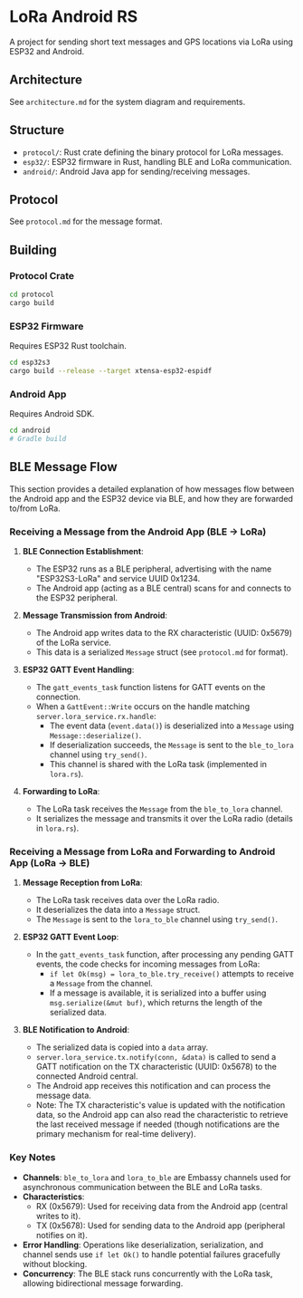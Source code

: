 # LoRa Android RS

A project for sending short text messages and GPS locations via LoRa using ESP32 and Android.

## Architecture

See `architecture.md` for the system diagram and requirements.

## Structure

- `protocol/`: Rust crate defining the binary protocol for LoRa messages.
- `esp32/`: ESP32 firmware in Rust, handling BLE and LoRa communication.
- `android/`: Android Java app for sending/receiving messages.

## Protocol

See `protocol.md` for the message format.

## Building

### Protocol Crate
```bash
cd protocol
cargo build
```

### ESP32 Firmware
Requires ESP32 Rust toolchain.
```bash
cd esp32s3
cargo build --release --target xtensa-esp32-espidf
```

### Android App
Requires Android SDK.
```bash
cd android
# Gradle build
```

## BLE Message Flow

This section provides a detailed explanation of how messages flow between the Android app and the ESP32 device via BLE, and how they are forwarded to/from LoRa.

### Receiving a Message from the Android App (BLE → LoRa)

1. **BLE Connection Establishment**:
   - The ESP32 runs as a BLE peripheral, advertising with the name "ESP32S3-LoRa" and service UUID 0x1234.
   - The Android app (acting as a BLE central) scans for and connects to the ESP32 peripheral.

2. **Message Transmission from Android**:
   - The Android app writes data to the RX characteristic (UUID: 0x5679) of the LoRa service.
   - This data is a serialized `Message` struct (see `protocol.md` for format).

3. **ESP32 GATT Event Handling**:
   - The `gatt_events_task` function listens for GATT events on the connection.
   - When a `GattEvent::Write` occurs on the handle matching `server.lora_service.rx.handle`:
     - The event data (`event.data()`) is deserialized into a `Message` using `Message::deserialize()`.
     - If deserialization succeeds, the `Message` is sent to the `ble_to_lora` channel using `try_send()`.
     - This channel is shared with the LoRa task (implemented in `lora.rs`).

4. **Forwarding to LoRa**:
   - The LoRa task receives the `Message` from the `ble_to_lora` channel.
   - It serializes the message and transmits it over the LoRa radio (details in `lora.rs`).

### Receiving a Message from LoRa and Forwarding to Android App (LoRa → BLE)

1. **Message Reception from LoRa**:
   - The LoRa task receives data over the LoRa radio.
   - It deserializes the data into a `Message` struct.
   - The `Message` is sent to the `lora_to_ble` channel using `try_send()`.

2. **ESP32 GATT Event Loop**:
   - In the `gatt_events_task` function, after processing any pending GATT events, the code checks for incoming messages from LoRa:
     - `if let Ok(msg) = lora_to_ble.try_receive()` attempts to receive a `Message` from the channel.
     - If a message is available, it is serialized into a buffer using `msg.serialize(&mut buf)`, which returns the length of the serialized data.

3. **BLE Notification to Android**:
   - The serialized data is copied into a `data` array.
   - `server.lora_service.tx.notify(conn, &data)` is called to send a GATT notification on the TX characteristic (UUID: 0x5678) to the connected Android central.
   - The Android app receives this notification and can process the message data.
   - Note: The TX characteristic's value is updated with the notification data, so the Android app can also read the characteristic to retrieve the last received message if needed (though notifications are the primary mechanism for real-time delivery).

### Key Notes
- **Channels**: `ble_to_lora` and `lora_to_ble` are Embassy channels used for asynchronous communication between the BLE and LoRa tasks.
- **Characteristics**:
  - RX (0x5679): Used for receiving data from the Android app (central writes to it).
  - TX (0x5678): Used for sending data to the Android app (peripheral notifies on it).
- **Error Handling**: Operations like deserialization, serialization, and channel sends use `if let Ok()` to handle potential failures gracefully without blocking.
- **Concurrency**: The BLE stack runs concurrently with the LoRa task, allowing bidirectional message forwarding.